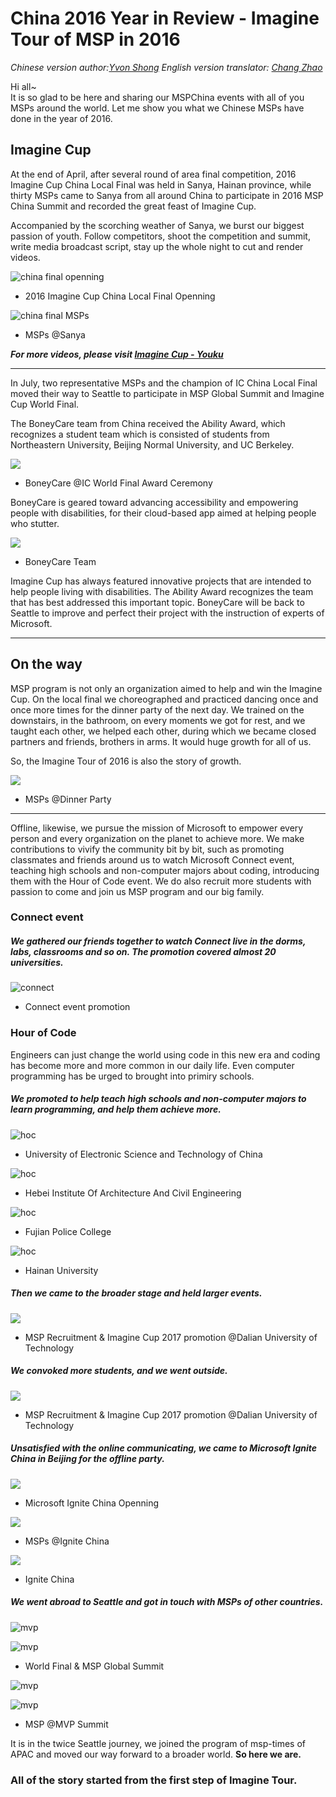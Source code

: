 # China 2016 Year in Review - Imagine Tour of MSP in 2016
*Chinese version author:[Yvon Shong](https://github.com/MSPChina/newsletter/blob/master/2016_Newsletter/Imagine_Tour_of_MSPChina_in_2016.md)* *English version translator: [Chang Zhao](https://github.com/MSPChina/newsletter/blob/master/2016_Newsletter/MSPChina_2016_Year_in_Review.md)*


Hi all~  
It is so glad to be here and sharing our MSPChina events with all of you MSPs around the world. Let me show you what we Chinese MSPs have done in the year of 2016.

<!-- 
Imagine Tour is the alias of Imagine Cup promotion in China, it's the story of imagination and creation. A pile of engineers, designers, project managers and other creators realize their ideas, motivated with innovations and passion, drived with code,  -->

## Imagine Cup

At the end of April, after several round of area final competition, 2016 Imagine Cup China Local Final was held in Sanya, Hainan province, while thirty MSPs came to Sanya from all around China to participate in 2016 MSP China Summit and recorded the great feast of Imagine Cup.

Accompanied by the scorching weather of Sanya, we burst our biggest passion of youth. Follow competitors, shoot the competition and summit, write media broadcast script, stay up the whole night to cut and render videos.



![china final openning](img/chinafinal0.jpg)

- 2016 Imagine Cup China Local Final Openning



![china final MSPs](img/chinafinal.jpg)  

- MSPs @Sanya


***For more videos, please visit [Imagine Cup - Youku](http://list.youku.com/albumlist/show/id_27159022.html?spm=a2h0j.8191423.module_basic_info.5~5!2~5~5~5~5~A)***

---

In July, two representative MSPs and the champion of IC China Local Final moved their way to Seattle to participate in MSP Global Summit and Imagine Cup World Final.

The BoneyCare team from China received the Ability Award, which recognizes a student team which is consisted of students from Northeastern University, Beijing Normal University, and UC Berkeley. 


![](img/worldfinal2.jpg)

- BoneyCare @IC World Final Award Ceremony


BoneyCare is geared toward advancing accessibility and empowering people with disabilities, for their cloud-based app aimed at helping people who stutter.


![](img/worldfinal1.jpg)

- BoneyCare Team

Imagine Cup has always featured innovative projects that are intended to help people living with disabilities. The Ability Award recognizes the team that has best addressed this important topic. BoneyCare will be back to Seattle to improve and perfect their project with the instruction of experts of Microsoft.

---

## On the way

MSP program is not only an organization aimed to help and win the Imagine Cup. On the local final we choreographed and practiced dancing once and once more times for the dinner party of the next day. We trained on the downstairs, in the bathroom, on every moments we got for rest, and we taught each other, we helped each other, during which we became closed partners and friends, brothers in arms. It would huge growth for all of us.

So, the Imagine Tour of 2016 is also the story of growth.

![](img/chinafinal3.jpg)

- MSPs @Dinner Party

---

Offline, likewise, we pursue the mission of Microsoft to empower every person and every organization on the planet to achieve more. We make contributions to vivify the community bit by bit, such as promoting classmates and friends around us to watch Microsoft Connect event, teaching high schools and non-computer majors about coding, introducing them with the Hour of Code event. We do also recruit more students with passion to come and join us MSP program and our big family.

### Connect event

##### We gathered our friends together to watch Connect live in the dorms, labs, classrooms and so on. The promotion covered almost 20 universities.

![connect](img/connect.jpg)  

- Connect event promotion

### Hour of Code

Engineers can just change the world using code in this new era and coding has become more and more common in our daily life. Even computer programming has be urged to brought into primiry schools. 

##### We promoted to help teach high schools and non-computer majors to learn programming, and help them achieve more.

![hoc](img/hoc1.jpg)  

- University of Electronic Science and Technology of China



![hoc](img/hoc2.jpg)  

- Hebei Institute Of Architecture And Civil Engineering



![hoc](img/hoc3.jpg) 

- Fujian Police College



![hoc](img/hoc4.jpg)  

- Hainan University

##### Then we came to the broader stage and held larger events.

![](img/ic.jpg)

- MSP Recruitment & Imagine Cup 2017 promotion @Dalian University of Technology

##### We convoked more students, and we went outside.

![](img/recruitment1.jpg)  

- MSP Recruitment & Imagine Cup 2017 promotion @Dalian University of Technology

##### Unsatisfied with the online communicating,  we came to Microsoft Ignite China in Beijing for the offline party.

![](img/ignite1.jpg)  

- Microsoft Ignite China Openning

![](img/ignite2.jpg)  

- MSPs @Ignite China

![](img/ignite3.jpg)  

- Ignite China

##### We went abroad to Seattle and got in touch with MSPs of other countries.

![mvp](img/worldfinal3.jpg)

![mvp](img/worldfinal6.jpg)

- World Final & MSP Global Summit

![mvp](img/mvp2.jpg)

![mvp](img/mvp1.jpg)

- MSP @MVP Summit

It is in the twice Seattle journey, we joined the program of msp-times of APAC and moved our way forward to a broader world. **So here we are.**

### All of the story started from the first step of Imagine Tour.

